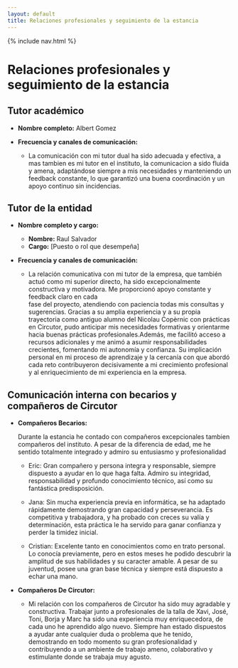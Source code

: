 ```yaml
---
layout: default
title: Relaciones profesionales y seguimiento de la estancia
---
```


{% include nav.html %}

# Relaciones profesionales y seguimiento de la estancia

## Tutor académico

- **Nombre completo:** Albert Gomez  
- **Frecuencia y canales de comunicación:**
  
  - La comunicación con mi tutor dual ha sido adecuada y efectiva, a mas tambien es mi tutor en el instituto, la comunicacion a sido fluida y amena, adaptándose siempre a mis necesidades y manteniendo un feedback 
    constante, lo que garantizó una buena coordinación y un apoyo  continuo sin incidencias.

## Tutor de la entidad

- **Nombre completo y cargo:**  
  - **Nombre:** Raul Salvador  
  - **Cargo:** [Puesto o rol que desempeña]  
- **Frecuencia y canales de comunicación:**
  
  - La relación comunicativa con mi tutor de la empresa, que también actuó como mi superior directo, ha sido excepcionalmente constructiva y motivadora. Me proporcionó apoyo constante y feedback claro en cada   
    fase del proyecto, atendiendo con paciencia todas mis consultas y sugerencias. Gracias a su amplia experiencia y a su propia trayectoria como antiguo alumno del Nicolau Copèrnic con prácticas en Circutor, 
    pudo anticipar mis necesidades formativas y orientarme hacia buenas prácticas profesionales.Además, me facilitó acceso a recursos adicionales y me animó a asumir responsabilidades crecientes, fomentando mi 
    autonomía y confianza. Su implicación personal en mi proceso de aprendizaje y la cercanía con que abordó cada reto contribuyeron decisivamente a mi crecimiento profesional y al enriquecimiento de mi 
    experiencia en la empresa.



## Comunicación interna con becarios y compañeros de Circutor

- **Compañeros Becarios:**
  
  Durante la estancia he contado con compañeros excepcionales tambien compañeros del instituto. A pesar de la diferencia de edad, me he sentido totalmente integrado y admiro su entusiasmo y 
  profesionalidad

  - Eric: Gran compañero y persona integra y responsable, siempre dispuesto a ayudar en lo que haga falta. Admiro su integridad, responsabilidad y profundo conocimiento técnico, así como su fantástica 
    predisposición.

  - Jana: Sin mucha experiencia previa en informática, se ha adaptado rápidamente demostrando gran capacidad y perseverancia. Es competitiva y trabajadora, y ha probado con creces su valía y determinación, esta 
    práctica le ha servido para ganar confianza y perder la timidez inicial.

  - Cristian: Excelente tanto en conocimientos como en trato personal. Lo conocía previamente, pero en estos meses he podido descubrir la amplitud de sus habilidades y su caracter amable. A pesar de su  
    juventud, posee una gran base técnica y siempre está dispuesto a echar una mano.


- **Compañeros De Circutor:** 

  - Mi relación con los compañeros de Circutor ha sido muy agradable y constructiva. Trabajar junto a profesionales de la talla de Xavi, José, Toni, Borja y Marc ha sido una experiencia muy enriquecedora, de cada 
    uno he aprendido algo nuevo. Siempre han estado dispuestos a ayudar ante cualquier duda o problema que he tenido, demostrando en todo momento su gran profesionalidad y contribuyendo a un ambiente de trabajo 
    ameno, colaborativo y estimulante donde se trabaja muy agusto. 
